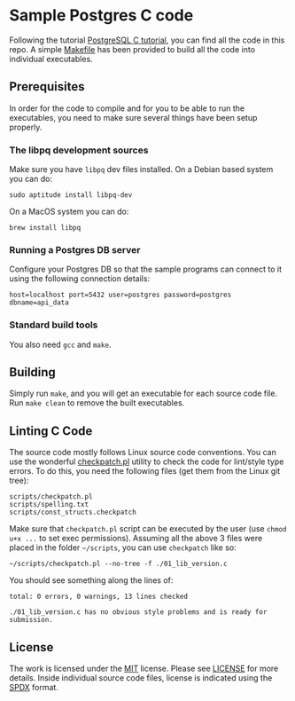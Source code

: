 # Sample Postgres C code

Following the tutorial [PostgreSQL C tutorial](https://zetcode.com/db/postgresqlc/), you can find all the code in this repo. A simple [Makefile](./Makefile) has been provided to build all the code into individual executables.

## Prerequisites

In order for the code to compile and for you to be able to run the executables, you need to make sure several things have been setup properly.

### The libpq development sources

Make sure you have `libpq` dev files installed. On a Debian based system you can do:

```
sudo aptitude install libpq-dev
```

On a MacOS system you can do:

```
brew install libpq
```

### Running a Postgres DB server

Configure your Postgres DB so that the sample programs can connect to it using the following connection details:

```
host=localhost port=5432 user=postgres password=postgres dbname=api_data
```

### Standard build tools

You also need `gcc` and `make`.

## Building

Simply run `make`, and you will get an executable for each source code file. Run `make clean` to remove the built executables.

## Linting C Code

The source code mostly follows Linux source code conventions. You can use the wonderful [checkpatch.pl](https://git.kernel.org/pub/scm/linux/kernel/git/torvalds/linux.git/tree/scripts/checkpatch.pl) utility to check the code for lint/style type errors. To do this, you need the following files (get them from the Linux git tree):

```
scripts/checkpatch.pl
scripts/spelling.txt
scripts/const_structs.checkpatch
```

Make sure that `checkpatch.pl` script can be executed by the user (use `chmod u+x ...` to set exec permissions). Assuming all the above 3 files were placed in the folder `~/scripts`, you can use `checkpatch` like so:

```
~/scripts/checkpatch.pl --no-tree -f ./01_lib_version.c
```

You should see something along the lines of:

```
total: 0 errors, 0 warnings, 13 lines checked

./01_lib_version.c has no obvious style problems and is ready for submission.
```

## License

The work is licensed under the [MIT](https://opensource.org/licenses/MIT) license. Please see [LICENSE](./LICENSE) for more details. Inside individual source code files, license is indicated using the [SPDX](https://spdx.org/licenses/) format.
